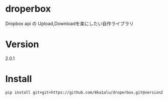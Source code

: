 # droperbox
Dropbox api の Upload,Downloadを楽にしたい自作ライブラリ

# Version
2.0.1

# Install
```pip install git+git+https://github.com/8ka1alu/droperbox.git@version2```
